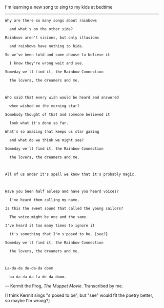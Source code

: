 <!--
.. title: The Rainbow Connection
.. slug: rainbow-connection
.. date: 2011-01-15 17:25:16 UTC+11:00
.. tags: lyrics
.. category: 
.. link: 
.. description: 
.. type: text
-->


I'm learning a new song to sing to my kids at bedtime

<!-- TEASER_END -->
----

```
Why are there so many songs about rainbows

  and what's on the other side?

Rainbows aren't visions, but only illusions

  and rainbows have nothing to hide.

So we've been told and some choose to believe it

  I know they're wrong wait and see.

Someday we'll find it, the Rainbow Connection

  the lovers, the dreamers and me.

 

Who said that every wish would be heard and answered

  when wished on the morning star?

Somebody thought of that and someone believed it

  look what it's done so far.

What's so amazing that keeps us star gazing

  and what do we think we might see?

Someday we'll find it, the Rainbow Connection

  the lovers, the dreamers and me.

 

All of us under it's spell we know that it's probably magic.

 

Have you been half asleep and have you heard voices?

  I've heard them calling my name.

Is this the sweet sound that called the young sailors?

  The voice might be one and the same.

I've heard it too many times to ignore it

  it's something that I'm s'posed to be. [see?]

Someday we'll find it, the Rainbow Connection

  the lovers, the dreamers and me.

 

La-da-da de-da-da doom

  ba da da-da la-de da doom.

``` 

-- Kermit the Frog, *The Muppet Movie*.  Transcribed by me.

 

[I think Kermit sings "s'posed to be", but "see" would fit the poetry better, so maybe I'm wrong?]
